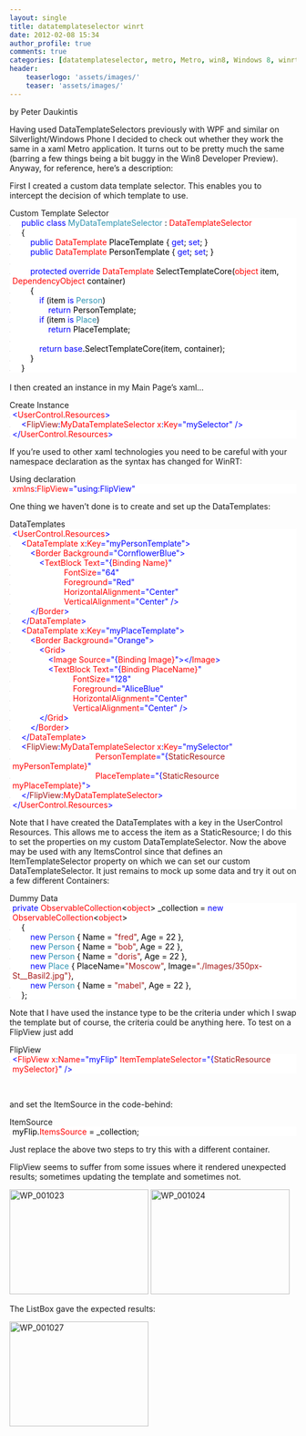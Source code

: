 ```yaml
---
layout: single
title: datatemplateselector winrt
date: 2012-02-08 15:34
author_profile: true
comments: true
categories: [datatemplateselector, metro, Metro, win8, Windows 8, winrt, WinRT]
header:
    teaserlogo: 'assets/images/'
    teaser: 'assets/images/'
---
```

<p>by Peter Daukintis</p>  <p>Having used DataTemplateSelectors previously with WPF and similar on Silverlight/Windows Phone I decided to check out whether they work the same in a xaml Metro application. It turns out to be pretty much the same (barring a few things being a bit buggy in the Win8 Developer Preview). Anyway, for reference, here’s a description:</p>  <p>First I created a custom data template selector. This enables you to intercept the decision of which template to use.</p>  <p></p>  <div id="scid:9ce6104f-a9aa-4a17-a79f-3a39532ebf7c:a41af072-bfdc-4994-948f-59f04447dc58" class="wlWriterEditableSmartContent" style="float:none;display:inline;margin:0;padding:0;"> <div class="le-pavsc-container"> <div class="le-pavsc-titleblock">Custom Template Selector</div> <div style="background:#fff;overflow:auto;"> <ol style="background:#ffffff;margin:0;padding:0 0 0 5px;"> <li>    <span style="background:#ffffff;color:#000000;"></span><span style="background:#ffffff;color:#0000ff;">public</span><span style="background:#ffffff;color:#000000;"> </span><span style="background:#ffffff;color:#0000ff;">class</span><span style="background:#ffffff;color:#000000;"> </span><span style="background:#ffffff;color:#2b91af;">MyDataTemplateSelector</span><span style="background:#ffffff;color:#000000;"> : </span><span style="background:#ffffff;color:#ff0000;">DataTemplateSelector</span></li> <li class="le-pavsc-even">    <span style="background:#ffffff;color:#000000;">{</span></li> <li>        <span style="background:#ffffff;color:#000000;"></span><span style="background:#ffffff;color:#0000ff;">public</span><span style="background:#ffffff;color:#000000;"> </span><span style="background:#ffffff;color:#ff0000;">DataTemplate</span><span style="background:#ffffff;color:#000000;"> PlaceTemplate { </span><span style="background:#ffffff;color:#0000ff;">get</span><span style="background:#ffffff;color:#000000;">; </span><span style="background:#ffffff;color:#0000ff;">set</span><span style="background:#ffffff;color:#000000;">; }</span></li> <li class="le-pavsc-even">        <span style="background:#ffffff;color:#000000;"></span><span style="background:#ffffff;color:#0000ff;">public</span><span style="background:#ffffff;color:#000000;"> </span><span style="background:#ffffff;color:#ff0000;">DataTemplate</span><span style="background:#ffffff;color:#000000;"> PersonTemplate { </span><span style="background:#ffffff;color:#0000ff;">get</span><span style="background:#ffffff;color:#000000;">; </span><span style="background:#ffffff;color:#0000ff;">set</span><span style="background:#ffffff;color:#000000;">; }</span></li> <li><span style="background:#ffffff;color:#000000;"> </span></li> <li class="le-pavsc-even">        <span style="background:#ffffff;color:#000000;"></span><span style="background:#ffffff;color:#0000ff;">protected</span><span style="background:#ffffff;color:#000000;"> </span><span style="background:#ffffff;color:#0000ff;">override</span><span style="background:#ffffff;color:#000000;"> </span><span style="background:#ffffff;color:#ff0000;">DataTemplate</span><span style="background:#ffffff;color:#000000;"> SelectTemplateCore(</span><span style="background:#ffffff;color:#ff0000;">object</span><span style="background:#ffffff;color:#000000;"> item, </span><span style="background:#ffffff;color:#ff0000;">DependencyObject</span><span style="background:#ffffff;color:#000000;"> container)</span></li> <li>        <span style="background:#ffffff;color:#000000;">{</span></li> <li class="le-pavsc-even">            <span style="background:#ffffff;color:#000000;"></span><span style="background:#ffffff;color:#0000ff;">if</span><span style="background:#ffffff;color:#000000;"> (item </span><span style="background:#ffffff;color:#0000ff;">is</span><span style="background:#ffffff;color:#000000;"> </span><span style="background:#ffffff;color:#2b91af;">Person</span><span style="background:#ffffff;color:#000000;">)</span></li> <li>                <span style="background:#ffffff;color:#000000;"></span><span style="background:#ffffff;color:#0000ff;">return</span><span style="background:#ffffff;color:#000000;"> PersonTemplate;</span></li> <li class="le-pavsc-even">            <span style="background:#ffffff;color:#000000;"></span><span style="background:#ffffff;color:#0000ff;">if</span><span style="background:#ffffff;color:#000000;"> (item </span><span style="background:#ffffff;color:#0000ff;">is</span><span style="background:#ffffff;color:#000000;"> </span><span style="background:#ffffff;color:#2b91af;">Place</span><span style="background:#ffffff;color:#000000;">)</span></li> <li>                <span style="background:#ffffff;color:#000000;"></span><span style="background:#ffffff;color:#0000ff;">return</span><span style="background:#ffffff;color:#000000;"> PlaceTemplate;</span></li> <li class="le-pavsc-even">&nbsp;</li> <li>            <span style="background:#ffffff;color:#000000;"></span><span style="background:#ffffff;color:#0000ff;">return</span><span style="background:#ffffff;color:#000000;"> </span><span style="background:#ffffff;color:#0000ff;">base</span><span style="background:#ffffff;color:#000000;">.SelectTemplateCore(item, container);</span></li> <li class="le-pavsc-even">        <span style="background:#ffffff;color:#000000;">}</span></li> <li>    <span style="background:#ffffff;color:#000000;">}</span></li> </ol> </div> </div> </div> <span style="background:white;color:black;">   <br /></span>I then created an instance in my Main Page’s xaml…   <p></p>  <div id="scid:9ce6104f-a9aa-4a17-a79f-3a39532ebf7c:8cc71fc9-a2ea-4159-93a7-e8a79ee2a0d9" class="wlWriterEditableSmartContent" style="float:none;display:inline;margin:0;padding:0;"> <div class="le-pavsc-container"> <div class="le-pavsc-titleblock">Create Instance</div> <div style="background:#fff;overflow:auto;"> <ol style="background:#ffffff;margin:0;padding:0 0 0 5px;"> <li><span style="background:#ffffff;color:#000000;"></span><span style="background:#ffffff;color:#0000ff;">&lt;</span><span style="background:#ffffff;color:#ff0000;">UserControl</span><span style="background:#ffffff;color:#a31515;">.</span><span style="background:#ffffff;color:#ff0000;">Resources</span><span style="background:#ffffff;color:#0000ff;">&gt;</span></li> <li class="le-pavsc-even">    <span style="background:#ffffff;color:#000000;"></span><span style="background:#ffffff;color:#0000ff;">&lt;</span><span style="background:#ffffff;color:#a31515;">FlipView</span><span style="background:#ffffff;color:#0000ff;">:</span><span style="background:#ffffff;color:#ff0000;">MyDataTemplateSelector x</span><span style="background:#ffffff;color:#0000ff;">:</span><span style="background:#ffffff;color:#ff0000;">Key</span><span style="background:#ffffff;color:#0000ff;">=&quot;mySelector&quot; /&gt;</span></li> <li><span style="background:#ffffff;color:#000000;"></span><span style="background:#ffffff;color:#0000ff;">&lt;/</span><span style="background:#ffffff;color:#ff0000;">UserControl</span><span style="background:#ffffff;color:#a31515;">.</span><span style="background:#ffffff;color:#ff0000;">Resources</span><span style="background:#ffffff;color:#0000ff;">&gt;</span></li> </ol> </div> </div> </div>  <p>If you’re used to other xaml technologies you need to be careful with your namespace declaration as the syntax has changed for WinRT:</p>  <div id="scid:9ce6104f-a9aa-4a17-a79f-3a39532ebf7c:88952be7-d021-4be0-a0c7-ba52e413b9ac" class="wlWriterEditableSmartContent" style="float:none;display:inline;margin:0;padding:0;"> <div class="le-pavsc-container"> <div class="le-pavsc-titleblock">Using declaration</div> <div style="background:#fff;overflow:auto;"> <ol style="background:#ffffff;margin:0;padding:0 0 0 5px;"> <li><span style="background:#ffffff;color:#ff0000;">xmlns</span><span style="background:#ffffff;color:#0000ff;">:</span><span style="background:#ffffff;color:#ff0000;">FlipView</span><span style="background:#ffffff;color:#0000ff;">=&quot;using:FlipView&quot;</span></li> </ol> </div> </div> </div>  <p>One thing we haven’t done is to create and set up the DataTemplates:</p>  <div id="scid:9ce6104f-a9aa-4a17-a79f-3a39532ebf7c:2bc677ae-c685-4c65-af0e-27c068a90db8" class="wlWriterEditableSmartContent" style="float:none;display:inline;margin:0;padding:0;"> <div class="le-pavsc-container"> <div class="le-pavsc-titleblock">DataTemplates</div> <div style="background:#fff;overflow:auto;"> <ol style="background:#ffffff;margin:0;padding:0 0 0 5px;"> <li><span style="background:#ffffff;color:#000000;"></span><span style="background:#ffffff;color:#0000ff;">&lt;</span><span style="background:#ffffff;color:#ff0000;">UserControl</span><span style="background:#ffffff;color:#a31515;">.</span><span style="background:#ffffff;color:#ff0000;">Resources</span><span style="background:#ffffff;color:#0000ff;">&gt;</span></li> <li class="le-pavsc-even">    <span style="background:#ffffff;color:#000000;"></span><span style="background:#ffffff;color:#0000ff;">&lt;</span><span style="background:#ffffff;color:#ff0000;">DataTemplate x</span><span style="background:#ffffff;color:#0000ff;">:</span><span style="background:#ffffff;color:#ff0000;">Key</span><span style="background:#ffffff;color:#0000ff;">=&quot;myPersonTemplate&quot;&gt;</span></li> <li>        <span style="background:#ffffff;color:#000000;"></span><span style="background:#ffffff;color:#0000ff;">&lt;</span><span style="background:#ffffff;color:#ff0000;">Border Background</span><span style="background:#ffffff;color:#0000ff;">=&quot;CornflowerBlue&quot;&gt;</span></li> <li class="le-pavsc-even">            <span style="background:#ffffff;color:#000000;"></span><span style="background:#ffffff;color:#0000ff;">&lt;</span><span style="background:#ffffff;color:#ff0000;">TextBlock Text</span><span style="background:#ffffff;color:#0000ff;">=&quot;{</span><span style="background:#ffffff;color:#ff0000;">Binding Name}</span><span style="background:#ffffff;color:#0000ff;">&quot;</span></li> <li>                      <span style="background:#ffffff;color:#000000;"></span><span style="background:#ffffff;color:#ff0000;"> FontSize</span><span style="background:#ffffff;color:#0000ff;">=&quot;64&quot;</span></li> <li class="le-pavsc-even">                      <span style="background:#ffffff;color:#000000;"></span><span style="background:#ffffff;color:#ff0000;"> Foreground</span><span style="background:#ffffff;color:#0000ff;">=&quot;Red&quot;</span></li> <li>                      <span style="background:#ffffff;color:#000000;"></span><span style="background:#ffffff;color:#ff0000;"> HorizontalAlignment</span><span style="background:#ffffff;color:#0000ff;">=&quot;Center&quot;</span></li> <li class="le-pavsc-even">                      <span style="background:#ffffff;color:#000000;"></span><span style="background:#ffffff;color:#ff0000;"> VerticalAlignment</span><span style="background:#ffffff;color:#0000ff;">=&quot;Center&quot; /&gt;</span></li> <li>        <span style="background:#ffffff;color:#000000;"></span><span style="background:#ffffff;color:#0000ff;">&lt;/</span><span style="background:#ffffff;color:#ff0000;">Border</span><span style="background:#ffffff;color:#0000ff;">&gt;</span></li> <li class="le-pavsc-even">    <span style="background:#ffffff;color:#000000;"></span><span style="background:#ffffff;color:#0000ff;">&lt;/</span><span style="background:#ffffff;color:#ff0000;">DataTemplate</span><span style="background:#ffffff;color:#0000ff;">&gt;</span></li> <li>    <span style="background:#ffffff;color:#000000;"></span><span style="background:#ffffff;color:#0000ff;">&lt;</span><span style="background:#ffffff;color:#ff0000;">DataTemplate x</span><span style="background:#ffffff;color:#0000ff;">:</span><span style="background:#ffffff;color:#ff0000;">Key</span><span style="background:#ffffff;color:#0000ff;">=&quot;myPlaceTemplate&quot;&gt;</span></li> <li class="le-pavsc-even">        <span style="background:#ffffff;color:#000000;"></span><span style="background:#ffffff;color:#0000ff;">&lt;</span><span style="background:#ffffff;color:#ff0000;">Border Background</span><span style="background:#ffffff;color:#0000ff;">=&quot;Orange&quot;&gt;</span></li> <li>            <span style="background:#ffffff;color:#000000;"></span><span style="background:#ffffff;color:#0000ff;">&lt;</span><span style="background:#ffffff;color:#ff0000;">Grid</span><span style="background:#ffffff;color:#0000ff;">&gt;</span></li> <li class="le-pavsc-even">                <span style="background:#ffffff;color:#000000;"></span><span style="background:#ffffff;color:#0000ff;">&lt;</span><span style="background:#ffffff;color:#ff0000;">Image Source</span><span style="background:#ffffff;color:#0000ff;">=&quot;{</span><span style="background:#ffffff;color:#ff0000;">Binding Image}</span><span style="background:#ffffff;color:#0000ff;">&quot;&gt;&lt;/</span><span style="background:#ffffff;color:#ff0000;">Image</span><span style="background:#ffffff;color:#0000ff;">&gt;</span></li> <li>                <span style="background:#ffffff;color:#000000;"></span><span style="background:#ffffff;color:#0000ff;">&lt;</span><span style="background:#ffffff;color:#ff0000;">TextBlock Text</span><span style="background:#ffffff;color:#0000ff;">=&quot;{</span><span style="background:#ffffff;color:#ff0000;">Binding PlaceName}</span><span style="background:#ffffff;color:#0000ff;">&quot;</span><span style="background:#ffffff;color:#000000;"> </span></li> <li class="le-pavsc-even">                          <span style="background:#ffffff;color:#000000;"></span><span style="background:#ffffff;color:#ff0000;"> FontSize</span><span style="background:#ffffff;color:#0000ff;">=&quot;128&quot;</span><span style="background:#ffffff;color:#000000;"> </span></li> <li>                          <span style="background:#ffffff;color:#000000;"></span><span style="background:#ffffff;color:#ff0000;"> Foreground</span><span style="background:#ffffff;color:#0000ff;">=&quot;AliceBlue&quot;</span><span style="background:#ffffff;color:#000000;"> </span></li> <li class="le-pavsc-even">                          <span style="background:#ffffff;color:#000000;"></span><span style="background:#ffffff;color:#ff0000;"> HorizontalAlignment</span><span style="background:#ffffff;color:#0000ff;">=&quot;Center&quot;</span><span style="background:#ffffff;color:#000000;"> </span></li> <li>                          <span style="background:#ffffff;color:#000000;"></span><span style="background:#ffffff;color:#ff0000;"> VerticalAlignment</span><span style="background:#ffffff;color:#0000ff;">=&quot;Center&quot; /&gt;</span></li> <li class="le-pavsc-even">            <span style="background:#ffffff;color:#000000;"></span><span style="background:#ffffff;color:#0000ff;">&lt;/</span><span style="background:#ffffff;color:#ff0000;">Grid</span><span style="background:#ffffff;color:#0000ff;">&gt;</span></li> <li>        <span style="background:#ffffff;color:#000000;"></span><span style="background:#ffffff;color:#0000ff;">&lt;/</span><span style="background:#ffffff;color:#ff0000;">Border</span><span style="background:#ffffff;color:#0000ff;">&gt;</span></li> <li class="le-pavsc-even">    <span style="background:#ffffff;color:#000000;"></span><span style="background:#ffffff;color:#0000ff;">&lt;/</span><span style="background:#ffffff;color:#ff0000;">DataTemplate</span><span style="background:#ffffff;color:#0000ff;">&gt;</span></li> <li>    <span style="background:#ffffff;color:#000000;"></span><span style="background:#ffffff;color:#0000ff;">&lt;</span><span style="background:#ffffff;color:#a31515;">FlipView</span><span style="background:#ffffff;color:#0000ff;">:</span><span style="background:#ffffff;color:#ff0000;">MyDataTemplateSelector x</span><span style="background:#ffffff;color:#0000ff;">:</span><span style="background:#ffffff;color:#ff0000;">Key</span><span style="background:#ffffff;color:#0000ff;">=&quot;mySelector&quot;</span></li> <li class="le-pavsc-even">                                    <span style="background:#ffffff;color:#000000;"></span><span style="background:#ffffff;color:#ff0000;"> PersonTemplate</span><span style="background:#ffffff;color:#0000ff;">=&quot;{</span><span style="background:#ffffff;color:#a31515;">StaticResource</span><span style="background:#ffffff;color:#ff0000;"> myPersonTemplate}</span><span style="background:#ffffff;color:#0000ff;">&quot;</span></li> <li>                                    <span style="background:#ffffff;color:#000000;"></span><span style="background:#ffffff;color:#ff0000;"> PlaceTemplate</span><span style="background:#ffffff;color:#0000ff;">=&quot;{</span><span style="background:#ffffff;color:#a31515;">StaticResource</span><span style="background:#ffffff;color:#ff0000;"> myPlaceTemplate}</span><span style="background:#ffffff;color:#0000ff;">&quot;&gt;</span></li> <li class="le-pavsc-even">    <span style="background:#ffffff;color:#000000;"></span><span style="background:#ffffff;color:#0000ff;">&lt;/</span><span style="background:#ffffff;color:#a31515;">FlipView</span><span style="background:#ffffff;color:#0000ff;">:</span><span style="background:#ffffff;color:#ff0000;">MyDataTemplateSelector</span><span style="background:#ffffff;color:#0000ff;">&gt;</span></li> <li><span style="background:#ffffff;color:#000000;"></span><span style="background:#ffffff;color:#0000ff;">&lt;/</span><span style="background:#ffffff;color:#ff0000;">UserControl</span><span style="background:#ffffff;color:#a31515;">.</span><span style="background:#ffffff;color:#ff0000;">Resources</span><span style="background:#ffffff;color:#0000ff;">&gt;</span></li> </ol> </div> </div> </div>  <p></p>  <p>Note that I have created the DataTemplates with a key in the UserControl Resources. This allows me to access the item as a StaticResource; I do this to set the properties on my custom DataTemplateSelector. Now the above may be used with any ItemsControl since that defines an ItemTemplateSelector property on which we can set our custom DataTemplateSelector. It just remains to mock up some data and try it out on a few different Containers:</p>  <div id="scid:9ce6104f-a9aa-4a17-a79f-3a39532ebf7c:81923292-f85f-4ae7-a5ee-ae173044c493" class="wlWriterEditableSmartContent" style="float:none;display:inline;margin:0;padding:0;"> <div class="le-pavsc-container"> <div class="le-pavsc-titleblock">Dummy Data</div> <div style="background:#fff;overflow:auto;"> <ol style="background:#ffffff;margin:0;padding:0 0 0 5px;"> <li><span style="background:#ffffff;color:#000000;"></span><span style="background:#ffffff;color:#0000ff;">private</span><span style="background:#ffffff;color:#000000;"> </span><span style="background:#ffffff;color:#ff0000;">ObservableCollection</span><span style="background:#ffffff;color:#000000;">&lt;</span><span style="background:#ffffff;color:#ff0000;">object</span><span style="background:#ffffff;color:#000000;">&gt; _collection = </span><span style="background:#ffffff;color:#0000ff;">new</span><span style="background:#ffffff;color:#000000;"> </span><span style="background:#ffffff;color:#ff0000;">ObservableCollection</span><span style="background:#ffffff;color:#000000;">&lt;</span><span style="background:#ffffff;color:#ff0000;">object</span><span style="background:#ffffff;color:#000000;">&gt;</span></li> <li class="le-pavsc-even">    <span style="background:#ffffff;color:#000000;">{</span></li> <li>        <span style="background:#ffffff;color:#000000;"></span><span style="background:#ffffff;color:#0000ff;">new</span><span style="background:#ffffff;color:#000000;"> </span><span style="background:#ffffff;color:#2b91af;">Person</span><span style="background:#ffffff;color:#000000;"> { Name = </span><span style="background:#ffffff;color:#a31515;">&quot;fred&quot;</span><span style="background:#ffffff;color:#000000;">, Age = 22 },</span></li> <li class="le-pavsc-even">        <span style="background:#ffffff;color:#000000;"></span><span style="background:#ffffff;color:#0000ff;">new</span><span style="background:#ffffff;color:#000000;"> </span><span style="background:#ffffff;color:#2b91af;">Person</span><span style="background:#ffffff;color:#000000;"> { Name = </span><span style="background:#ffffff;color:#a31515;">&quot;bob&quot;</span><span style="background:#ffffff;color:#000000;">, Age = 22 },</span></li> <li>        <span style="background:#ffffff;color:#000000;"></span><span style="background:#ffffff;color:#0000ff;">new</span><span style="background:#ffffff;color:#000000;"> </span><span style="background:#ffffff;color:#2b91af;">Person</span><span style="background:#ffffff;color:#000000;"> { Name = </span><span style="background:#ffffff;color:#a31515;">&quot;doris&quot;</span><span style="background:#ffffff;color:#000000;">, Age = 22 },</span></li> <li class="le-pavsc-even">        <span style="background:#ffffff;color:#000000;"></span><span style="background:#ffffff;color:#0000ff;">new</span><span style="background:#ffffff;color:#000000;"> </span><span style="background:#ffffff;color:#2b91af;">Place</span><span style="background:#ffffff;color:#000000;"> { PlaceName=</span><span style="background:#ffffff;color:#a31515;">&quot;Moscow&quot;</span><span style="background:#ffffff;color:#000000;">, Image=</span><span style="background:#ffffff;color:#a31515;">&quot;./Images/350px-St__Basil2.jpg&quot;}</span><span style="background:#ffffff;color:#000000;">,</span></li> <li>        <span style="background:#ffffff;color:#000000;"></span><span style="background:#ffffff;color:#0000ff;">new</span><span style="background:#ffffff;color:#000000;"> </span><span style="background:#ffffff;color:#2b91af;">Person</span><span style="background:#ffffff;color:#000000;"> { Name = </span><span style="background:#ffffff;color:#a31515;">&quot;mabel&quot;</span><span style="background:#ffffff;color:#000000;">, Age = 22 },</span></li> <li class="le-pavsc-even">    <span style="background:#ffffff;color:#000000;">};</span></li> </ol> </div> </div> </div>  <p>Note that I have used the instance type to be the criteria under which I swap the template but of course, the criteria could be anything here. To test on a FlipView just add</p>  <div id="scid:9ce6104f-a9aa-4a17-a79f-3a39532ebf7c:23f7ebce-2924-4f44-af50-6506153c849a" class="wlWriterEditableSmartContent" style="float:none;display:inline;margin:0;padding:0;"> <div class="le-pavsc-container"> <div class="le-pavsc-titleblock">FlipView</div> <div style="background:#fff;overflow:auto;"> <ol style="background:#ffffff;margin:0;padding:0 0 0 5px;"> <li><span style="background:#ffffff;color:#0000ff;">&lt;</span><span style="background:#ffffff;color:#ff0000;">FlipView x</span><span style="background:#ffffff;color:#0000ff;">:</span><span style="background:#ffffff;color:#ff0000;">Name</span><span style="background:#ffffff;color:#0000ff;">=&quot;myFlip&quot;</span><span style="background:#ffffff;color:#ff0000;"> ItemTemplateSelector</span><span style="background:#ffffff;color:#0000ff;">=&quot;{</span><span style="background:#ffffff;color:#a31515;">StaticResource</span><span style="background:#ffffff;color:#ff0000;"> mySelector}</span><span style="background:#ffffff;color:#0000ff;">&quot; /&gt;</span></li> </ol> </div> </div> </div>  <p>&#160;</p>  <p>and set the ItemSource in the code-behind:</p>  <div id="scid:9ce6104f-a9aa-4a17-a79f-3a39532ebf7c:e1b68e95-18de-4c9c-ae53-708ff85aa1b4" class="wlWriterEditableSmartContent" style="float:none;display:inline;margin:0;padding:0;"> <div class="le-pavsc-container"> <div class="le-pavsc-titleblock">ItemSource</div> <div style="background:#fff;overflow:auto;"> <ol style="background:#ffffff;margin:0;padding:0 0 0 5px;"> <li><span style="background:#ffffff;color:#000000;">myFlip.</span><span style="background:#ffffff;color:#ff0000;">ItemsSource</span><span style="background:#ffffff;color:#000000;"> = _collection;</span></li> </ol> </div> </div> </div>  <p>Just replace the above two steps to try this with a different container.</p>  <p>FlipView seems to suffer from some issues where it rendered unexpected results; sometimes updating the template and sometimes not.</p>  <p><a href="http://peted.azurewebsites.net/wp-content/uploads/2012/02/wp_001023.jpg"><img title="WP_001023" style="display:inline;border-width:0;" border="0" alt="WP_001023" src="http://peted.azurewebsites.net/wp-content/uploads/2012/02/wp_001023_thumb.jpg" width="244" height="184" /></a> <a href="http://peted.azurewebsites.net/wp-content/uploads/2012/02/wp_001024.jpg"><img title="WP_001024" style="display:inline;border-width:0;" border="0" alt="WP_001024" src="http://peted.azurewebsites.net/wp-content/uploads/2012/02/wp_001024_thumb.jpg" width="244" height="184" /></a> </p>  <p>The ListBox gave the expected results:</p>  <p><a href="http://peted.azurewebsites.net/wp-content/uploads/2012/02/wp_001027.jpg"><img title="WP_001027" style="display:inline;border-width:0;" border="0" alt="WP_001027" src="http://peted.azurewebsites.net/wp-content/uploads/2012/02/wp_001027_thumb.jpg" width="244" height="184" /></a></p>
